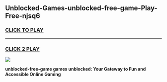 
## Unblocked-Games-unblocked-free-game-Play-Free-njsq6
<h3>
<a href="https://premium76.site?title=unblocked-free-game&ref=09A">CLICK TO PLAY</a></h3>
<hr>

<h3>
<a href="https://premium76.site?title=unblocked-free-game&ref=09A">CLICK 2 PLAY</a>
  
</h3>

<a href="https://premium76.site?title=unblocked-free-game&ref=09A"><img src="https://clearcache.store/games.png"></a>


**unblocked-free-game games unblocked: Your Gateway to Fun and Accessible Online Gaming**
